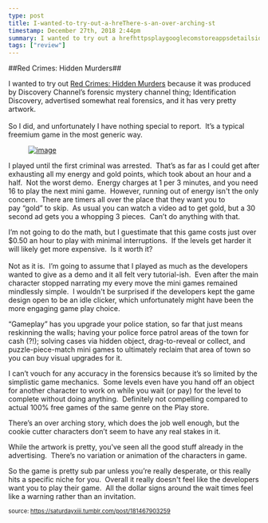```yaml
---
type: post
title: I-wanted-to-try-out-a-hreThere-s-an-over-arching-st
timestamp: December 27th, 2018 2:44pm
summary: I wanted to try out a hrefhttpsplaygooglecomstoreappsdetailsidcomgamagaRedCrimesHM targetblankRed Crimes Hidden Murdersa becauI played until the first criminal was arrested  That’s as far as I could get after exhausting all my energy and gold points which took about an hour I’m not going to do the math but I guestimate that this game costs just over 050 an hour to play with minimal interruptions  If the levels get hardThere’s an over arching story which does the job well enough but the cookie cutter characters don’t seem to have any real stakes in it  ppWhileSo the game is pretty sub par unless you’re really desperate or this really hits a specific niche for you  Overall it really doesnt feel like the de
tags: ["review"]
---
```

##Red Crimes: Hidden Murders##
                    
I wanted to try out <a href="https://play.google.com/store/apps/details?id=com.gamaga.RedCrimesHM" target="_blank">Red Crimes: Hidden Murders</a> because it was produced by Discovery Channel’s forensic mystery channel thing; Identification Discovery, advertised somewhat real forensics, and it has very pretty artwork.<br/><br/>So I did, and unfortunately I have nothing special to report.  It’s a typical freemium game in the most generic way.
<a href="https://66.media.tumblr.com/80371f10f451fcf3059e0f5261889e50/tumblr_inline_pkezw2gKyp1rnrp45_1280.jpg" target="_blank" alt="Red Crimes Hidden Murders Screenshot"><figure data-orig-width="2048" data-orig-height="1536" class="tmblr-full"><img src="https://64.media.tumblr.com/80371f10f451fcf3059e0f5261889e50/tumblr_inline_pkezw2gKyp1rnrp45_540.jpg" alt="image" data-orig-width="500" data-orig-height="375"/></figure></a>
I played until the first criminal was arrested.  That’s as far as I could get after exhausting all my energy and gold points, which took about an hour and a half.  Not the worst demo.  Energy charges at 1 per 3 minutes, and you need 16 to play the next mini game.  However, running out of energy isn't the only concern.  There are timers all over the place that they want you to pay “gold” to skip.  As usual you can watch a video ad to get gold, but a 30 second ad gets you a whopping 3 pieces.  Can’t do anything with that.

I’m not going to do the math, but I guestimate that this game costs just over $0.50 an hour to play with minimal interruptions.  If the levels get harder it will likely get more expensive.  Is it worth it?<br/><br/>Not as it is.  I’m going to assume that I played as much as the developers wanted to give as a demo and it all felt very tutorial-ish.  Even after the main character stopped narrating my every move the mini games remained mindlessly simple.  I wouldn't be surprised if the developers kept the game design open to be an idle clicker, which unfortunately might have been the more engaging game play choice.<br/>

“Gameplay” has you upgrade your police station, so far that just means reskinning the walls; having your police force patrol areas of the town for cash (?!); solving cases via hidden object, drag-to-reveal or collect, and puzzle-piece-match mini games to ultimately reclaim that area of town so you can buy visual upgrades for it.  

I can’t vouch for any accuracy in the forensics because it’s so limited by the simplistic game mechanics.  Some levels even have you hand off an object for another character to work on while you wait (or pay) for the level to complete without doing anything.  Definitely not compelling compared to actual 100% free games of the same genre on the Play store.<br/>

There’s an over arching story, which does the job well enough, but the cookie cutter characters don’t seem to have any real stakes in it.  

While the artwork is pretty, you've seen all the good stuff already in the advertising.  There’s no variation or animation of the characters in game.

So the game is pretty sub par unless you’re really desperate, or this really hits a specific niche for you.  Overall it really doesn't feel like the developers want you to play their game.  All the dollar signs around the wait times feel like a warning rather than an invitation.

                
                
                
                
                
                
                                
<small>source: https://saturdayxiii.tumblr.com/post/181467903259</small>